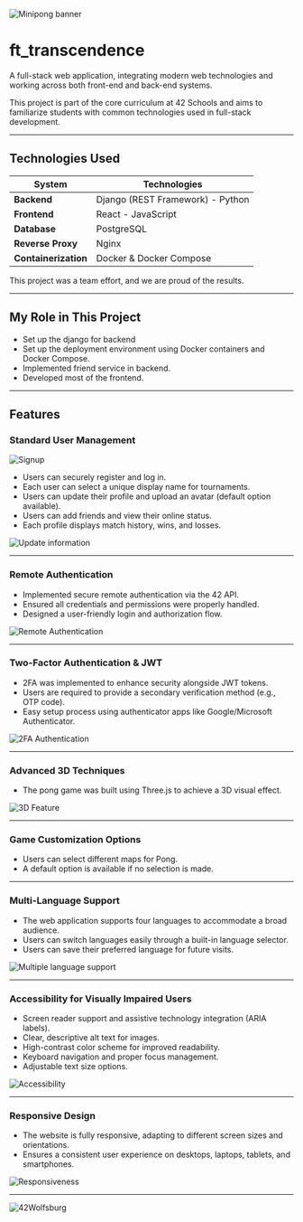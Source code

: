 ![Minipong banner](https://github.com/erwkuvi/ft_transcendence/blob/main/minipong_banner.png)

# ft_transcendence

A full-stack web application, integrating modern web technologies and working across both front-end and back-end systems.

This project is part of the core curriculum at 42 Schools and aims to familiarize students with common technologies used in full-stack development.

---

## Technologies Used

| System           | Technologies                   |
|-----------------|--------------------------------|
| **Backend**     | Django (REST Framework) - Python |
| **Frontend**    | React - JavaScript             |
| **Database**    | PostgreSQL                     |
| **Reverse Proxy** | Nginx                        |
| **Containerization** | Docker & Docker Compose |

This project was a team effort, and we are proud of the results.

---

## My Role in This Project

- Set up the django for backend
- Set up the deployment environment using Docker containers and Docker Compose.
- Implemented friend service in backend.
- Developed most of the frontend.

---

## Features

### Standard User Management

![Signup](https://github.com/erwkuvi/ft_transcendence/blob/main/assets/signup-login.gif)

- Users can securely register and log in.
- Each user can select a unique display name for tournaments.
- Users can update their profile and upload an avatar (default option available).
- Users can add friends and view their online status.
- Each profile displays match history, wins, and losses.

![Update information](https://github.com/erwkuvi/ft_transcendence/blob/main/assets/update-feat.gif)

---

### Remote Authentication

- Implemented secure remote authentication via the 42 API.
- Ensured all credentials and permissions were properly handled.
- Designed a user-friendly login and authorization flow.

![Remote Authentication](https://github.com/erwkuvi/ft_transcendence/blob/main/assets/remote-auth.gif)

---

### Two-Factor Authentication & JWT

- 2FA was implemented to enhance security alongside JWT tokens.
- Users are required to provide a secondary verification method (e.g., OTP code).
- Easy setup process using authenticator apps like Google/Microsoft Authenticator.

![2FA Authentication](https://github.com/erwkuvi/ft_transcendence/blob/main/assets/otp-feat.gif)

---

### Advanced 3D Techniques

- The pong game was built using Three.js to achieve a 3D visual effect.

![3D Feature](https://github.com/erwkuvi/ft_transcendence/blob/main/assets/3d-techniques.gif)

---

### Game Customization Options

- Users can select different maps for Pong.
- A default option is available if no selection is made.

---

### Multi-Language Support

- The web application supports four languages to accommodate a broad audience.
- Users can switch languages easily through a built-in language selector.
- Users can save their preferred language for future visits.

![Multiple language support](https://github.com/erwkuvi/ft_transcendence/blob/main/assets/language.gif)

---

### Accessibility for Visually Impaired Users

- Screen reader support and assistive technology integration (ARIA labels).
- Clear, descriptive alt text for images.
- High-contrast color scheme for improved readability.
- Keyboard navigation and proper focus management.
- Adjustable text size options.

![Accessibility](https://github.com/erwkuvi/ft_transcendence/blob/main/assets/accessibility.gif)

---

### Responsive Design

- The website is fully responsive, adapting to different screen sizes and orientations.
- Ensures a consistent user experience on desktops, laptops, tablets, and smartphones.

![Responsiveness](https://github.com/erwkuvi/ft_transcendence/blob/main/assets/responsiveness.gif)

---

![42Wolfsburg](https://42wolfsburg.de/wp-content/uploads/2023/07/Warstwa_1-1.svg)

